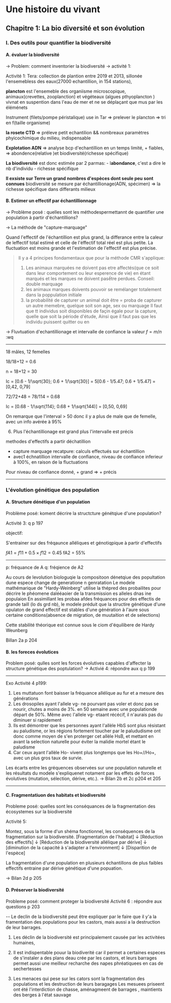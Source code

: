 # Une histoire du vivant

## Chapitre 1: La bio diversité et son évolution

### I. Des outils pour quantifier la biodiversité

#### A. évaluer la biodiversité
-> Problem: comment inventorier la biodiversité -> activité 1:

Activité 1:
Tera: collection de plantion entre 2019 et 2013, sillonée l'ensemebless des eaux(27000 echantillion, in 154 stations), 

**plancton** est l'ensemeble des organiisme microscopique, animaux(crevettes, zooplanction) et végéteaux (algues pthyoplancton ) vivnat en suspention dans l'eau de mer et ne se déplaçant que mus par les éléménets

Instrument (filets/pompe péristalique) use in Tar => prelever le plancton => tri en f(taille organisme)

**la rosete CTD** => préleve petit echantilion && nombreaux paramètres phyicochimique du milieu, indispensable

**Explotation ADN** => analyse bcp d'echantillion en un temps limité, + fiables, => abondence(relative )et biodiversité(richesse spécifique)

**La biodiversité** est donc estimée par 2 parmas:
	- l**abondance**, c'est a dire le nb d'individu
	- richesse spécifique

**Il exsiste sur Terre un grand nombres d'espèces dont seule peu sont connues**
biodiversité se mesure par échantillionage(ADN, spécimen) => la richesse spécifique dans differants milieux

#### B. Estimer un effectif par échantillionnage
-> Problème posé : quelles sont les méthodespermettannt de quantifier une population à partir d'échantillions?


-> La méthode de "capture-marquage"


Quand l'effectif de l'échantillion est plus grand, la differance entre la caleur de leffectif total estimé et celle de l'éffectif total réel est plus petite.
La fluctuation est moins grande et l'estimation de l'effectif est plus précise.

> Il y a 4 principes fondamentaux que pour la méthode CMR s'applique:
> 1. Les animaux marquées ne doivent pas etre affectés(que ce soit dans leur comportement ou leur esperence de vie) en étant marqués et les marques ne doivent pasếtre perdues.
> Conseil: double marquage
> 2. les animaux marques doivents pouvoir se remélanger totalement dans la poppulation initiale
> 3. la probabilité de capturer un animal doit être = proba de capturer un autre memebre, quelque soit son age, sex ou marquage
> Il faut que tt individus soit disponibles de façin égale pour la capture, quelle que soit la période d'étude, 
> Ainsi que il faut pas que les individu puissent quitter ou en

-> Fluvtuation d'echantillionage et intervalle de confiance
la valeur $f = m/n$ :wq


---


18 mâles, 12 femelles

18/18+12 = 0.6

n = 18+12 = 30

Ic = [0.6 - 1/\sqrt{30}; 0.6 + 1/\sqrt{30}] = 5[0.6 - 1/5.47; 0.6 + 1/5.47] = [0,42, 0,79]


72/72+48 = 78/114 = 0.68

Ic = [0.68 - 1/\sqrt{114}; 0.68 + 1/\sqrt{144)] = [0,50, 0,69]

On remarque que l'interval > 50 donc il y a plus de male que de femelle, avec un info avérée à 95%

6) Plus l'échantillionage est grand plus l'intervalle est précis


methodes d'effectifs a partir déchatillion
- capture marquage recatpure: calculs effectués sur échantillion
- avec1 échnatillion intervalle de confiance, niveau de confiance inferieur  à 100%, en raison de la fluctuations

Pour niveau de confiance donné, + grand => + précis


---

### L'évolution génétique des population

#### A. Structure dénétique d'un population

Problème posé: koment décrire la structcture génétqiue d'une population?

Activité 3: q p 197

objectif:

S'entrainer sur des fréqaunce alléliques et génotiqpique à partir d'effectifs

$fA1 = f11 + 0.5 \times f12 = 0.45$
fA2 = 55%


---

p: fréquance de A
q: fréqience de A2


Au cours de levolution biologuqie la compositoon dénetqiue des popultation dune espece change de generatione n genratation
Le modele mathémarique de "Hardy-Weinberg" utilise la thépred des probailites pour décrire le phéomene dalééaoier de la transmission es alleles dnas ine populaion
En assimillant les probaa afdes fréquances pour des effectis de grande taill (lo ds grd nb), le modele préduit que la structire génétique d'une opulaton de grand effectif est stables d'une génération à l'aure sous certaine conditions(absence de migration, de muutaition et de selections)

Cette stabilité théorique est connue sous le ciom d'équilibere de Hardy Weunberg

Billan 2a p 204

#### B. les foreces évolutices
Problem posé: qulles sont les forces évolutives capables d'affecter la structure génétique des poptulation?
-> Activié 4: répondre aux q p 199


--- 

Exo Activité 4 p199:

1) Les muttatuon font baisser la fréquance allélique au fur et a mesure des générations
2) Les drosopiles ayant l'allele vg- ne pourvant pas voler et donc pas se nourir, chutes a moins de 3%. en 50 semaine avec une populationde départ de 50%.
Même avec l'allele vg- etaant récécif, il n'aurais pas du diminuer si rapidement
3) Ils est démontrer que les personnes ayant l'allèle HbS sont plus résistant au paludisme, or les régions fortement toucher par le palududisme ont donc comme moyen de s'en proterger cet allèle HsB, et mettant en avant la selection naturelle pour éviter la malidie mortel étant le paludisme
4) Car ceux ayant l'allèle Ho- vivent plus longtemps que les Ho+//Ho+, avec un plus gros taux de survie. 

Les écarts entre les gréquences observées sur une population naturelle et les résultats du modele s'expliquenet notament par les effets de forces évolutives (mutation, sélection, dérive, etc.).
-> Bilan 2b et 2c p204 et 205

---

#### C. Fragmentatiuon des habitats et biodiversité
Probleme posé: quelles sont les conséquances de la fragmentation des écosystemes sur la biodiversité

Activité 5:


Montez, sous la forme d'un shéma fonctionnel, les conséquences de la fragmentation sur la biodiversité.
[Fragmentation de l'habitat]
         ↓
[Réduction des effectifs]
          ↓
[Réduction de la biodiversité allélique par dérive]
                 ↓
[diminution de la capacité à s'adapter a l'environment]
                  ↓
[Disparition de l'espèce]


La fragmentation d'une population en plusieurs échantillons de plus faibles effectifs entraine par dérive génétique d'une popuation.

-> Bilan 2d p 205

#### D. Préserver la biodiversité
Probleme posé: comment proteger la biodiversité 
Activité 6 : répondre aux questions p 203

-- Le declin de la biodiversité peut être expliquer par le faire que il y'a la framentation des populations pour les castors, mais aussi a la destruction de leur barrages.
1) Les déclin de la biodiversité est principalement causée par les activitées humaines, 

2) Il est indispentable pouur la biodiverité car il permet a certaines especes de s'instaler a des plans deau crée par les castors, et leurs barrages permet aussi une meilleur recharche des napes phréatiquees en cas de sechertesses

3) Les menaces qui pese sur les cators sont la fragmentation des populations et les destruction de leurs baragages
Les mesuees priseent ont été l'interdiction de chasse, aménagmeent de barrages , maintients des berges à l'état sauvage



